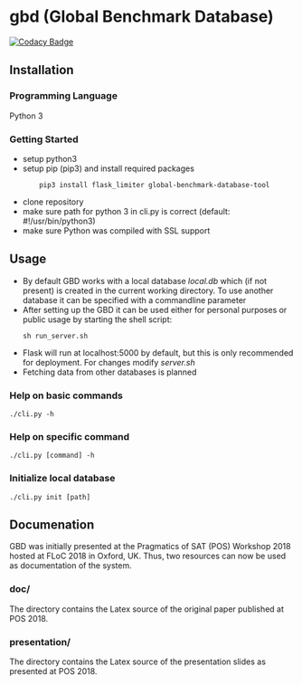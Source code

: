 # gbd (Global Benchmark Database)
[![Codacy Badge](https://api.codacy.com/project/badge/Grade/38208424784e4789a683bd597d58081b)](https://www.codacy.com/app/luca_springer/gbd?utm_source=github.com&amp;utm_medium=referral&amp;utm_content=Weitspringer/gbd&amp;utm_campaign=Badge_Grade)

## Installation
### Programming Language
Python 3

### Getting Started
- setup python3
- setup pip (pip3) and install required packages
    ```console
	    pip3 install flask_limiter global-benchmark-database-tool
	```
- clone repository
- make sure path for python 3 in cli.py is correct
  (default: #!/usr/bin/python3)
- make sure Python was compiled with SSL support

## Usage
- By default GBD works with a local database *local.db* which (if not present) is created in the current working directory. To use another database it can be specified with a commandline parameter
- After setting up the GBD it can be used either for personal purposes or public usage by starting the shell script:
	```console
	sh run_server.sh
	```
- Flask will run at localhost:5000 by default, but this is only recommended for deployment. For changes modify *server.sh*
- Fetching data from other databases is planned

### Help on basic commands
	./cli.py -h

### Help on specific command
	./cli.py [command] -h

### Initialize local database
	./cli.py init [path]

## Documenation
GBD was initially presented at the Pragmatics of SAT (POS) Workshop 2018 hosted at FLoC 2018 in Oxford, UK. Thus, two resources can now be used as documentation of the system. 

### doc/
The directory contains the Latex source of the original paper published at POS 2018.

### presentation/ 
The directory contains the Latex source of the presentation slides as presented at POS 2018.
